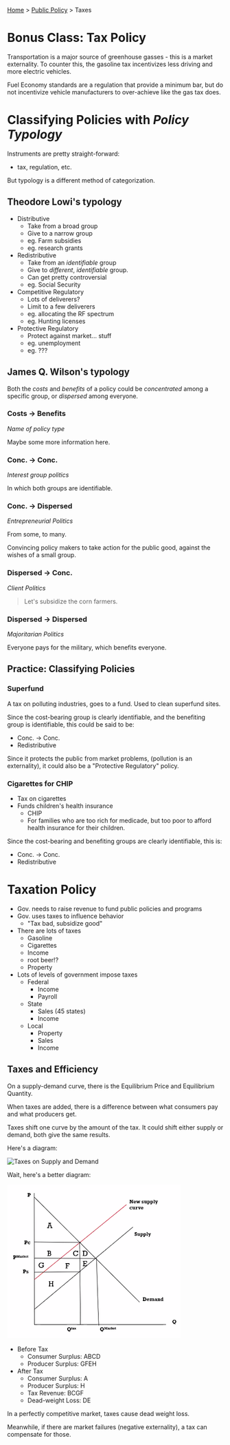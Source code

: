 [Home](../../../index.md) > [Public Policy](./index.md) > Taxes

# Bonus Class: Tax Policy

Transportation is a major source of greenhouse gasses - this is a market externality. To counter this, the gasoline tax incentivizes less driving and more electric vehicles.

Fuel Economy standards are a regulation that provide a minimum bar, but do not incentivize vehicle manufacturers to over-achieve like the gas tax does.

# Classifying Policies with *Policy Typology*

Instruments are pretty straight-forward:

- tax, regulation, etc.

But typology is a different method of categorization.

## Theodore Lowi's typology

- Distributive
	- Take from a broad group
	- Give to a narrow group
	- eg. Farm subsidies
	- eg. research grants
- Redistributive
	- Take from an *identifiable* group
	- Give to *different*, *identifiable* group.
	- Can get pretty controversial
	- eg. Social Security
- Competitive Regulatory
	- Lots of deliverers?
	- Limit to a few deliverers
	- eg. allocating the RF spectrum
	- eg. Hunting licenses
- Protective Regulatory
	- Protect against market... stuff
	- eg. unemployment
	- eg. ???

## James Q. Wilson's typology

Both the *costs* and *benefits* of a policy could be *concentrated* among a specific group, or *dispersed* among everyone.

### Costs &rarr; Benefits

*Name of policy type*

Maybe some more information here.

### Conc. -> Conc.

*Interest group politics*

In which both groups are identifiable.

### Conc. -> Dispersed

*Entrepreneurial Politics*

From some, to many.

Convincing policy makers to take action for the public good, against the wishes of a small group.

### Dispersed -> Conc.

*Client Politics*

> Let's subsidize the corn farmers.

### Dispersed -> Dispersed

*Majoritarian Politics*

Everyone pays for the military, which benefits everyone.

## Practice: Classifying Policies

### Superfund

A tax on polluting industries, goes to a fund. Used to clean superfund sites.

Since the cost-bearing group is clearly identifiable, and the benefiting group is identifiable, this could be said to be:

- Conc. -> Conc.
- Redistributive

Since it protects the public from market problems, (pollution is an externality), it could also be a "Protective Regulatory" policy.

### Cigarettes for CHIP

- Tax on cigarettes
- Funds children's health insurance
	- CHIP
	- For families who are too rich for medicade, but too poor to afford health insurance for their children.

Since the cost-bearing and benefiting groups are clearly identifiable, this is:

- Conc. -> Conc.
- Redistributive

# Taxation Policy

- Gov. needs to raise revenue to fund public policies and programs
- Gov. uses taxes to influence behavior
	- "Tax bad, subsidize good"
- There are lots of taxes
	- Gasoline
	- Cigarettes
	- Income
	- root beer!?
	- Property
- Lots of levels of government impose taxes
	- Federal
		- Income
		- Payroll
	- State
		- Sales (45 states)
		- Income
	- Local
		- Property
		- Sales
		- Income

## Taxes and Efficiency

On a supply-demand curve, there is the Equilibrium Price and Equilibrium Quantity.

When taxes are added, there is a difference between what consumers pay and what producers get.

Taxes shift one curve by the amount of the tax. It could shift either supply or demand, both give the same results.

Here's a diagram:

![Taxes on Supply and Demand](https://i.stack.imgur.com/OCeWx.png)

Wait, here's a better diagram:

![Taxes on Supply and Demand](./supply.demand.png)

- Before Tax
	- Consumer Surplus: ABCD
	- Producer Surplus: GFEH
- After Tax
	- Consumer Surplus: A
	- Producer Surplus: H
	- Tax Revenue: BCGF
	- Dead-weight Loss: DE

In a perfectly competitive market, taxes cause dead weight loss.

Meanwhile, if there are market failures (negative externality), a tax can compensate for those.
